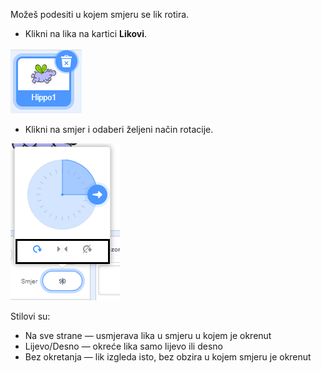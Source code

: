 Možeš podesiti u kojem smjeru se lik rotira.

- Klikni na lika na kartici **Likovi**.

![istaknut lik](images/click-sprite.png)

- Klikni na smjer i odaberi željeni način rotacije.

![Različiti način rotacije](images/rotation-style.png)

Stilovi su:

- Na sve strane — usmjerava lika u smjeru u kojem je okrenut
- Lijevo/Desno — okreće lika samo lijevo ili desno
- Bez okretanja — lik izgleda isto, bez obzira u kojem smjeru je okrenut
